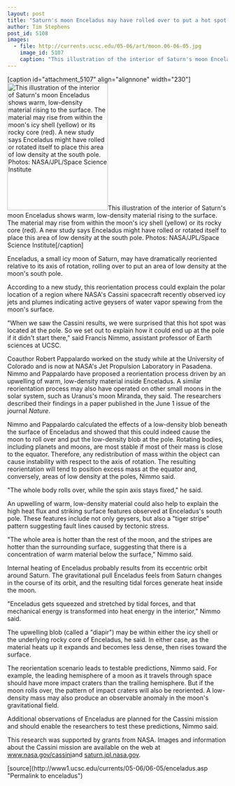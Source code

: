 ```yaml
---
layout: post
title: "Saturn's moon Enceladus may have rolled over to put a hot spot at the pole"
author: Tim Stephens 
post_id: 5108
images:
  - file: http://currents.ucsc.edu/05-06/art/moon.06-06-05.jpg
    image_id: 5107
    caption: "This illustration of the interior of Saturn's moon Enceladus shows warm, low-density material rising to the surface. The material may rise from within the moon's icy shell (yellow) or its rocky core (red). A new study says Enceladus might have rolled or rotated itself to place this area of low density at the south pole. Photos: NASA/JPL/Space Science Institute"
---
```


[caption id="attachment_5107" align="alignnone" width="230"]<a href="http://localhost/mysite/wp-content/uploads/2006/06/moon.06-06-05.jpg"><img class="size-full wp-image-5107" src="http://localhost/mysite/wp-content/uploads/2006/06/moon.06-06-05.jpg" alt="This illustration of the interior of Saturn's moon Enceladus shows warm, low-density material rising to the surface. The material may rise from within the moon's icy shell (yellow) or its rocky core (red). A new study says Enceladus might have rolled or rotated itself to place this area of low density at the south pole. Photos: NASA/JPL/Space Science Institute" width="230" height="291" /></a>This illustration of the interior of Saturn's moon Enceladus shows warm, low-density material rising to the surface. The material may rise from within the moon's icy shell (yellow) or its rocky core (red). A new study says Enceladus might have rolled or rotated itself to place this area of low density at the south pole. Photos: NASA/JPL/Space Science Institute[/caption]
<a name="content" id="content"></a>
<p>
  Enceladus, a small icy moon of Saturn, may have dramatically reoriented relative to its axis of rotation, rolling over to put an area of low density at the moon's south pole.
</p>
<p>
  According to a new study, this reorientation process could explain the polar location of a region where NASA's Cassini spacecraft recently observed icy jets and plumes indicating active geysers of water vapor spewing from the moon's surface.
</p>
<p>
  "When we saw the Cassini results, we were surprised that this hot spot was located at the pole. So we set out to explain how it could end up at the pole if it didn't start there," said Francis Nimmo, assistant professor of Earth sciences at UCSC.
</p>
<p>
  Coauthor Robert Pappalardo worked on the study while at the University of Colorado and is now at NASA's Jet Propulsion Laboratory in Pasadena. Nimmo and Pappalardo have proposed a reorientation process driven by an upwelling of warm, low-density material inside Enceladus. A similar reorientation process may also have operated on other small moons in the solar system, such as Uranus's moon Miranda, they said. The researchers described their findings in a paper published in the June 1 issue of the journal <i>Nature</i>.
</p>
<p>
  Nimmo and Pappalardo calculated the effects of a low-density blob beneath the surface of Enceladus and showed that this could indeed cause the moon to roll over and put the low-density blob at the pole. Rotating bodies, including planets and moons, are most stable if most of their mass is close to the equator. Therefore, any redistribution of mass within the object can cause instability with respect to the axis of rotation. The resulting reorientation will tend to position excess mass at the equator and, conversely, areas of low density at the poles, Nimmo said.
</p>
<p>
  "The whole body rolls over, while the spin axis stays fixed," he said.
</p>
<p>
  An upwelling of warm, low-density material could also help to explain the high heat flux and striking surface features observed at Enceladus's south pole. These features include not only geysers, but also a "tiger stripe" pattern suggesting fault lines caused by tectonic stress.
</p>
<p>
  "The whole area is hotter than the rest of the moon, and the stripes are hotter than the surrounding surface, suggesting that there is a concentration of warm material below the surface," Nimmo said.
</p>
<p>
  Internal heating of Enceladus probably results from its eccentric orbit around Saturn. The gravitational pull Enceladus feels from Saturn changes in the course of its orbit, and the resulting tidal forces generate heat inside the moon.
</p>
<p>
  "Enceladus gets squeezed and stretched by tidal forces, and that mechanical energy is transformed into heat energy in the interior," Nimmo said.
</p>
<p>
  The upwelling blob (called a "diapir") may be within either the icy shell or the underlying rocky core of Enceladus, he said. In either case, as the material heats up it expands and becomes less dense, then rises toward the surface.
</p>
<p>
  The reorientation scenario leads to testable predictions, Nimmo said. For example, the leading hemisphere of a moon as it travels through space should have more impact craters than the trailing hemisphere. But if the moon rolls over, the pattern of impact craters will also be reoriented. A low-density mass may also produce an observable anomaly in the moon's gravitational field.
</p>
<p>
  Additional observations of Enceladus are planned for the Cassini mission and should enable the researchers to test these predictions, Nimmo said.
</p>
<p>
  This research was supported by grants from NASA. Images and information about the Cassini mission are available on the web at <a href="http://www.nasa.gov/cassini">www.nasa.gov/cassini</a>and <a href="http://saturn.jpl.nasa.gov">saturn.jpl.nasa.gov</a>.
</p>
[source](http://www1.ucsc.edu/currents/05-06/06-05/enceladus.asp "Permalink to enceladus")
